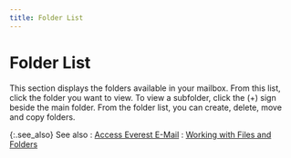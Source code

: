 ```yaml
---
title: Folder List
---
```


# Folder List


This section displays the folders available in your  mailbox. From this list, click the folder you want to view. To view a  subfolder, click the (+) sign beside the main folder. From the folder  list, you can create, delete, move and copy folders.


{:.see_also}
See also
: [Access Everest  E-Mail]({{site.eml_baseurl}}/access_everest_e_mail.html)
: [Working  with Files and Folders]({{site.eml_baseurl}}/work-with-files-and-folders/working_with_files_and_folders.html)
